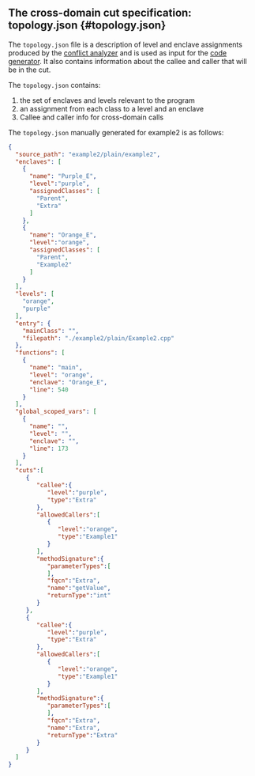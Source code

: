 ## The cross-domain cut specification: topology.json {#topology.json}

The `topology.json` file is a description of level and enclave assignments produced
by the [conflict analyzer](#conflict-analyzer) and is used as input for the
[code generator](#autogen). It also contains information about the callee
and caller that will be in the cut.  

The `topology.json` contains:

1. the set of enclaves and levels relevant to the program 
2. an assignment from each class to a level and an enclave 
3. Callee and caller info for cross-domain calls

The `topology.json` manually generated for example2 is as follows:

```json
{
  "source_path": "example2/plain/example2",
  "enclaves": [
    {
      "name": "Purple_E",
      "level":"purple",
      "assignedClasses": [
        "Parent",
        "Extra"
      ]
    },
    {
      "name": "Orange_E",
      "level":"orange",
      "assignedClasses": [
        "Parent",
        "Example2"
      ]
    }
  ],
  "levels": [
    "orange",
    "purple"
  ],
  "entry": {
    "mainClass": "",
    "filepath": "./example2/plain/Example2.cpp"
  },  
  "functions": [
    {
      "name": "main",
      "level": "orange",
      "enclave": "Orange_E",
      "line": 540
    }
  ],
  "global_scoped_vars": [
    {
      "name": "",
      "level": "",
      "enclave": "",
      "line": 173
    }
  ],
  "cuts":[
     {
        "callee":{
           "level":"purple",
           "type":"Extra"
        },
        "allowedCallers":[
           {
              "level":"orange",
              "type":"Example1"
           }
        ],
        "methodSignature":{
           "parameterTypes":[
           ],
           "fqcn":"Extra",
           "name":"getValue",
           "returnType":"int"
        }
     },
     {
        "callee":{
           "level":"purple",
           "type":"Extra"
        },
        "allowedCallers":[
           {
              "level":"orange",
              "type":"Example1"
           }
        ],
        "methodSignature":{
           "parameterTypes":[
           ],
           "fqcn":"Extra",
           "name":"Extra",
           "returnType":"Extra"
        }
     }
  ]
}
```